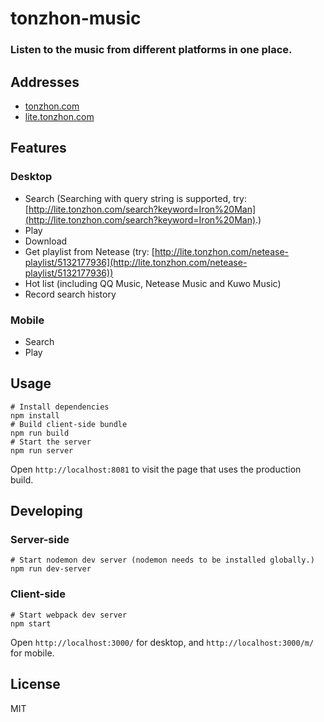 # tonzhon-music

<h3>Listen to the music from different platforms in one place.</h3>

## Addresses
- [tonzhon.com](http://tonzhon.com)
- [lite.tonzhon.com](http://lite.tonzhon.com)

## Features
### Desktop
- Search
 (Searching with query string is supported, try: [http://lite.tonzhon.com/search?keyword=Iron%20Man](http://lite.tonzhon.com/search?keyword=Iron%20Man).)
- Play
- Download
- Get playlist from Netease (try: [http://lite.tonzhon.com/netease-playlist/5132177936](http://lite.tonzhon.com/netease-playlist/5132177936))
- Hot list (including QQ Music, Netease Music and Kuwo Music)
- Record search history

### Mobile
- Search
- Play

## Usage
    # Install dependencies
    npm install
    # Build client-side bundle
    npm run build
    # Start the server
    npm run server
Open `http://localhost:8081` to visit the page that uses the production build.

## Developing
### Server-side
    # Start nodemon dev server (nodemon needs to be installed globally.)
    npm run dev-server

### Client-side
    # Start webpack dev server
    npm start
Open `http://localhost:3000/` for desktop, and `http://localhost:3000/m/` for mobile.

## License
MIT